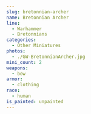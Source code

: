 ```yaml
---
slug: bretonnian-archer
name: Bretonnian Archer
line:
  - Warhammer
  - Bretonnians
categories:
  - Other Miniatures
photos:
  - ./GW-BretonnianArcher.jpg
mini_count: 2
weapons:
  - bow
armor:
  - clothing
race:
  - human
is_painted: unpainted
---
```

